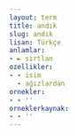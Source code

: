 ```yaml
---
layout: term
title: andık
slug: andik
lisan: Türkçe
anlamlar:
- ► sırtlan
ozellikler:
- - isim
  - ağızlardan
ornekler:
- - ''
orneklerkaynak:
- - ''
---
```

